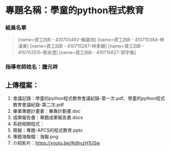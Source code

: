# 專題名稱：學童的python程式教育

### 組員名單
>[name=資工四B - 410703492-賴晨旭]
>[name=資工四B - 410715384-林漢東]
>[name=資工四B - 410715287-林孝穎]
>[name=資工四B - 410703515-蔡尚澄]
>[name=資工四B - 410715627-郭宇衡]
### 指導老師姓名：騰元祥

## 上傳檔案：
1. 會議記錄：學童的python程式教育會議紀錄-第一次.pdf、學童的python程式教育會議紀錄-第二次.pdf
2. 畢業專題計畫書：畢專計劃書.doc
3. 成果報告書：專題成果報告書.docx
4. 系統相關程式：
5. 簡報：專題-APCS的程式教育.pptx
6. 專題海報檔：海報.png
7. 介紹影片：https://youtu.be/lKdhyzH1USw
